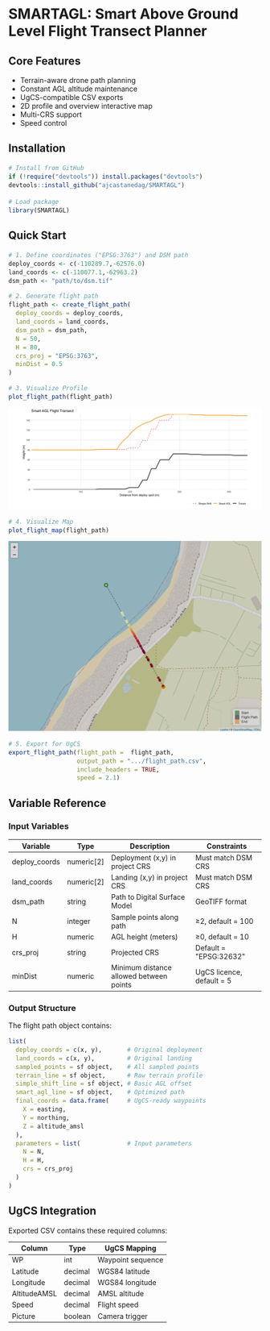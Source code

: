 # SMARTAGL: Smart Above Ground Level Flight Transect Planner

## Core Features

* Terrain-aware drone path planning
* Constant AGL altitude maintenance
* UgCS-compatible CSV exports
* 2D profile and overview interactive map
* Multi-CRS support
* Speed control

## Installation

```r
# Install from GitHub
if (!require("devtools")) install.packages("devtools")
devtools::install_github("ajcastanedag/SMARTAGL")

# Load package
library(SMARTAGL)
```

## Quick Start

```r
# 1. Define coordinates ("EPSG:3763") and DSM path
deploy_coords <- c(-110289.7,-62576.0)
land_coords <- c(-110077.1,-62963.2)
dsm_path <- "path/to/dsm.tif"
```

```r
# 2. Generate flight path
flight_path <- create_flight_path(
  deploy_coords = deploy_coords,
  land_coords = land_coords,
  dsm_path = dsm_path,
  N = 50,
  H = 80,
  crs_proj = "EPSG:3763",
  minDist = 0.5
)
```

```r
# 3. Visualize Profile
plot_flight_path(flight_path)
```

![SMARTAGL Visualization](Sample/profile.png)

```r
# 4. Visualize Map
plot_flight_map(flight_path)
```

![SMARTAGL Visualization](Sample/map.png)

```r
# 5. Export for UgCS
export_flight_path(flight_path =  flight_path,
                   output_path = ".../flight_path.csv",
                   include_headers = TRUE,
                   speed = 2.1)
```

## Variable Reference

### Input Variables

| Variable       | Type        | Description                             | Constraints               |
| -------------- | ----------- | --------------------------------------- | ------------------------- |
| deploy\_coords | numeric\[2] | Deployment (x,y) in project CRS         | Must match DSM CRS        |
| land\_coords   | numeric\[2] | Landing (x,y) in project CRS            | Must match DSM CRS        |
| dsm\_path      | string      | Path to Digital Surface Model           | GeoTIFF format            |
| N              | integer     | Sample points along path                | ≥2, default = 100         |
| H              | numeric     | AGL height (meters)                     | ≥0, default = 10          |
| crs\_proj      | string      | Projected CRS                           | Default = "EPSG:32632"    |
| minDist        | numeric     | Minimum distance allowed between points | UgCS licence, default = 5 |

### Output Structure

The flight path object contains:

```r
list(
  deploy_coords = c(x, y),       # Original deployment
  land_coords = c(x, y),         # Original landing
  sampled_points = sf object,    # All sampled points
  terrain_line = sf object,      # Raw terrain profile
  simple_shift_line = sf object, # Basic AGL offset
  smart_agl_line = sf object,    # Optimized path
  final_coords = data.frame(     # UgCS-ready waypoints
    X = easting,
    Y = northing,
    Z = altitude_amsl
  ),
  parameters = list(             # Input parameters
    N = N,
    H = H,
    crs = crs_proj
  )
)
```

## UgCS Integration

Exported CSV contains these required columns:

| Column       | Type    | UgCS Mapping      |
| ------------ | ------- | ----------------- |
| WP           | int     | Waypoint sequence |
| Latitude     | decimal | WGS84 latitude    |
| Longitude    | decimal | WGS84 longitude   |
| AltitudeAMSL | decimal | AMSL altitude     |
| Speed        | decimal | Flight speed      |
| Picture      | boolean | Camera trigger    |
